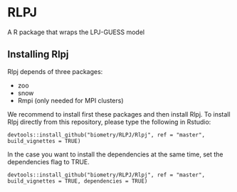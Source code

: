 # RLPJ

A R package that wraps the LPJ-GUESS model

## Installing Rlpj

Rlpj depends of three packages:

- zoo
- snow
- Rmpi (only needed for MPI clusters)

We recommend to install first these packages and then install Rlpj. To install Rlpj directly from this repository, please type the following in Rstudio:

    devtools::install_github("biometry/RLPJ/Rlpj", ref = "master", build_vignettes = TRUE)

In the case you want to install the dependencies at the same time, set the dependencies flag to TRUE.

    devtools::install_github("biometry/RLPJ/Rlpj", ref = "master", build_vignettes = TRUE, dependencies = TRUE)


